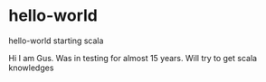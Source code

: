 # hello-world
hello-world starting scala


Hi I am Gus. Was in testing for almost 15 years. Will try to get scala knowledges
